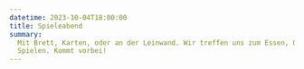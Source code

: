 ```yaml
---
datetime: 2023-10-04T18:00:00
title: Spieleabend
summary:
  Mit Brett, Karten, oder an der Leinwand. Wir treffen uns zum Essen, Quatschen, und natürlich
  Spielen. Kommt vorbei!
---
```

